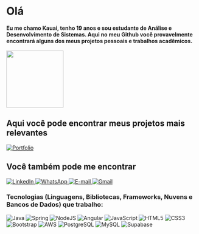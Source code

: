 <h1>Olá</h1>

<div>
  <strong>Eu me chamo Kauai, tenho 19 anos e sou estudante de Análise e Desenvolvimento de Sistemas. Aqui no meu Github você provavelmente encontrará alguns dos meus projetos pessoais e trabalhos acadêmicos.</strong>
</div>
<br>

<div style="display: flex;">
  <img src="https://github-readme-stats.vercel.app/api?username=kauaipalmeira&show_icons=true&theme=dark" height="150rem" style="margin-right:4rem;">
</div>

<div>
  <h2><strong>Aqui você pode encontrar meus projetos mais relevantes</strong></h2>
  <span>
    <a href="https://seulink.com">
      <img src="https://img.shields.io/badge/Portfolio-FF5722?style=for-the-badge&logo=todoist&logoColor=white" alt="Portfolio">
    </a>
  </span>
</div>

<div>
  <h2>Você também pode me encontrar</h2>
  <span>
    <a href="https://www.linkedin.com/in/kauai-palmeira-826126307/">
      <img src="https://img.shields.io/badge/LinkedIn-0077B5?style=for-the-badge&logo=linkedin&logoColor=white" alt="LinkedIn">
    </a>
  </span>
  <span>
    <a href="https://wa.me/55+85+989300276">
      <img src="https://img.shields.io/badge/WhatsApp-25D366?style=for-the-badge&logo=whatsapp&logoColor=white" alt="WhatsApp">
    </a>
  </span>
  <span>
    <a href="mailto:kauaipalmeira@hotmail.com">
      <img src="https://img.shields.io/badge/-Email-000?style=for-the-badge&logo=microsoft-outlook&logoColor=007BFF" alt="E-mail">
    </a>
  </span>
  <span>
    <a href="mailto:kauaipalmeira@gmail.com">
      <img src="https://img.shields.io/badge/Gmail-333333?style=for-the-badge&logo=gmail&logoColor=red" alt="Gmail">
    </a>
  </span>
</div>

<div>
  <h3>Tecnologias (Linguagens, Bibliotecas, Frameworks, Nuvens e Bancos de Dados) que trabalho:</h3>
  <span>
    <img src="https://img.shields.io/badge/java-%23ED8B00.svg?style=for-the-badge&logo=openjdk&logoColor=white" alt="Java">
  </span>
  <span>
    <img src="https://img.shields.io/badge/spring-%236DB33F.svg?style=for-the-badge&logo=spring&logoColor=white" alt="Spring">
  </span>
  <span>
    <img src="https://img.shields.io/badge/node.js-6DA55F?style=for-the-badge&logo=node.js&logoColor=white" alt="NodeJS">
  </span>
  <span>
    <img src="https://img.shields.io/badge/Angular-DD0031?style=for-the-badge&logo=angular&logoColor=white" alt="Angular">
  </span>
  <span>
    <img src="https://img.shields.io/badge/JavaScript-F7DF1E?style=for-the-badge&logo=javascript&logoColor=black" alt="JavaScript">
  </span>
  <span>
    <img src="https://img.shields.io/badge/HTML5-E34F26?style=for-the-badge&logo=html5&logoColor=white" alt="HTML5">
  </span>
  <span>
    <img src="https://img.shields.io/badge/CSS3-1572B6?style=for-the-badge&logo=css3&logoColor=white" alt="CSS3">
  </span>
  <span>
    <img src="https://img.shields.io/badge/-boostrap-0D1117?style=for-the-badge&logo=bootstrap&labelColor=0D1117" alt="Bootstrap">
  </span>
  <span>
    <img src="https://img.shields.io/badge/AWS-000.svg?style=for-the-badge&logo=amazon-aws&logoColor=white" alt="AWS">
  </span>
  <span>
    <img src="https://img.shields.io/badge/PostgreSQL-000?style=for-the-badge&logo=postgresql" alt="PostgreSQL">
  </span>
  <span>
    <img src="https://img.shields.io/badge/MySQL-00000F?style=for-the-badge&logo=mysql&logoColor=white" alt="MySQL">
  </span>
  <span>
    <img src="https://img.shields.io/badge/Supabase-3ECF8E?style=for-the-badge&logo=supabase&logoColor=white" alt="Supabase">
  </span>
</div>
